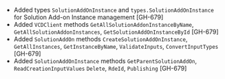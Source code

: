 * Added types `SolutionAddOnInstance` and `types.SolutionAddOnInstance` for Solution Add-on Instance
  management [GH-679]
* Added `VCDClient` methods `GetAllSolutionAddonInstanceByName`, `GetAllSolutionAddonInstances`,
  `GetSolutionAddOnInstanceById` [GH-679]
* Added `SolutionAddOn` methods `CreateSolutionAddOnInstance`, `GetAllInstances`,
  `GetInstanceByName`, `ValidateInputs`, `ConvertInputTypes` [GH-679]
* Added `SolutionAddOnInstance` methods `GetParentSolutionAddOn`, `ReadCreationInputValues`
  `Delete`, `RdeId`, `Publishing` [GH-679]
